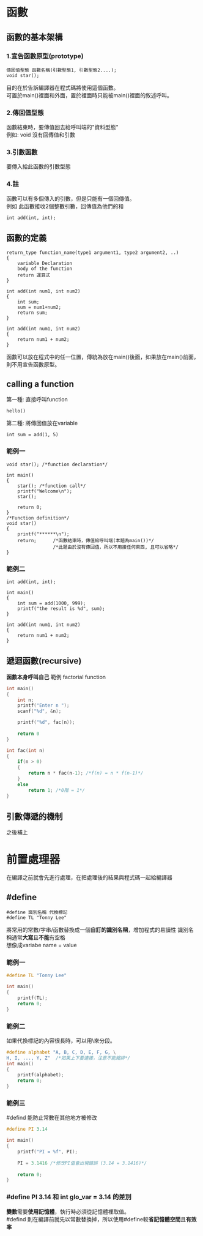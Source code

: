 # 函數

## 函數的基本架構

### 1.宣告函數原型(prototype)
```
傳回值型態 函數名稱(引數型態1, 引數型態2....);
void star();
```
目的在於告訴編譯器在程式碼將使用這個函數。  
可置於main()裡面和外面，置於裡面時只能被main()裡面的敘述呼叫。  

### 2.傳回值型態
函數結束時，要傳值回去給呼叫端的"資料型態"  
例如: void 沒有回傳值和引數

### 3.引數函數
要傳入給此函數的引數型態

### 4.註
函數可以有多個傳入的引數，但是只能有一個回傳值。  
例如 此函數接收2個整數引數，回傳值為他們的和
```
int add(int, int);
```


## 函數的定義
```
return_type function_name(type1 argument1, type2 argument2, ..)
{
    variable Declaration   
    body of the function
    return 運算式
}
```
```
int add(int num1, int num2)
{
    int sum;
    sum = num1+num2;
    return sum;
}
```
```
int add(int num1, int num2)
{
    return num1 + num2;
}
```
函數可以放在程式中的任一位置，傳統為放在main()後面，如果放在main()前面，則不用宣告函數原型。

## calling a function
第一種: 直接呼叫function
```
hello()
```
第二種: 將傳回值放在variable
```
int sum = add(1, 5)
```

### 範例一
```
void star(); /*function declaration*/

int main()
{
    star(); /*function call*/
    printf("Welcome\n");
    star();

    return 0;
}
/*Function definition*/
void star()
{
    printf("******\n");
    return;      /*函數結束時，傳值給呼叫端(本題為main())*/                
                 /*此題由於沒有傳回值，所以不用接任何東西, 且可以省略*/
}
```
### 範例二
```
int add(int, int);

int main()
{
    int sum = add(1000, 999);
    printf("the result is %d", sum);
}

int add(int num1, int num2)
{
    return num1 + num2;
}
```

## 遞迴函數(recursive)
**函數本身呼叫自己** 
範例 factorial function 
```c
int main()
{
    int n;
    printf("Enter n ");
    scanf("%d", &n);

    printf("%d", fac(n));
    
    return 0
}

int fac(int n)
{
    if(n > 0)
    {
        return n * fac(n-1); /*f(n) = n * f(n-1)*/
    }
    else
        return 1; /*0階 = 1*/
}
```
## 引數傳遞的機制
之後補上

# 前置處理器 
在編譯之前就會先進行處理，在把處理後的結果與程式碼一起給編譯器
## #define
```
#define 識別名稱 代換標記
#define TL "Tonny Lee"
```
將常用的常數/字串/函數替換成一個**自訂的識別名稱**，增加程式的易讀性 
識別名稱通常**大寫**且**不能**有空格  
想像成variabe name = value

### 範例一
```c
#define TL "Tonny Lee"

int main()
{
    printf(TL);
    return 0;
}

```

### 範例二
如果代換標記的內容很長時，可以用\來分段。
```c
#define alphabet "A, B, C, D, E, F, G, \
H, I, ..., Y, Z"  /*如果上下要連接，注意不能縮排*/
int main()
{
    printf(alphabet);
    return 0;
}
```
### 範例三
#defind 能防止常數在其他地方被修改
```c
#define PI 3.14

int main()
{
    printf("PI = %f", PI);
    
    PI = 3.1416 /*修改PI值會出現錯誤 (3.14 = 3.1416)*/ 
    
    return 0;
}
```

### **#define PI 3.14** 和 **int glo_var = 3.14 的差別**
**變數**需要**使用記憶體**，執行時必須從記憶體裡取值。  
#defind 則在編譯前就先以常數替換掉，所以使用#define較**省記憶體空間**且**有效率**

